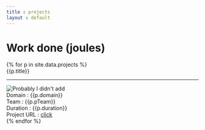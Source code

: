 ```yaml
---
title : projects
layout : default
---
```


<div class="grand-parent">
    <h1 class="heading">Work done (joules)</h1>
    <div class="parent">
        {% for p in site.data.projects %}
            <div class="child">
                <div class="title">{{p.title}}</div>
                <hr class="seperator">
                <div><img class="certificate-img" src="{{site.baseurl}}/images/projects/{{p.pImg}}" alt="Probably I didn't add"></div>
                <div>Domain : {{p.domain}}</div>
                <div>Team : {{p.pTeam}}</div>   
                <div>Duration : {{p.duration}}</div>                 
                <div>Project URL : <a class="course" href="{{p.pURL}}">click</a></div>
            </div>
        {% endfor %}
    </div>
</div>